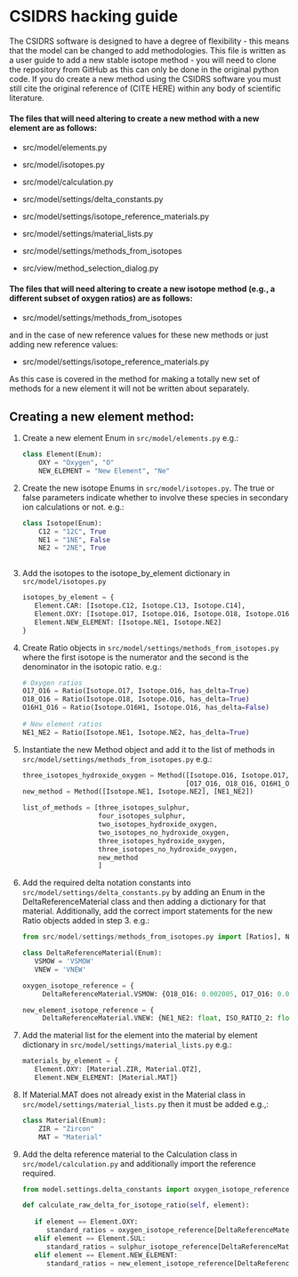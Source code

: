 # CSIDRS hacking guide

The CSIDRS software is designed to have a degree of flexibility - this means that the model can be changed to add methodologies. This file is written as a user guide to add a new stable isotope method - you will need to clone the repository from GitHub as this can only be done in the original python code. If you do create a new method using the CSIDRS software you must still cite the original reference of (CITE HERE) within any body of scientific literature.

#### The files that will need altering to create a new method with a new element are as follows:

- src/model/elements.py
- src/model/isotopes.py
- src/model/calculation.py

- src/model/settings/delta_constants.py
- src/model/settings/isotope_reference_materials.py
- src/model/settings/material_lists.py
- src/model/settings/methods_from_isotopes

- src/view/method_selection_dialog.py


#### The files that will need altering to create a new isotope method (e.g., a different subset of oxygen ratios) are as follows:

- src/model/settings/methods_from_isotopes

and in the case of new reference values for these new methods or just adding new reference values:
- src/model/settings/isotope_reference_materials.py

As this case is covered in the method for making a totally new set of methods for a new element it will not be written about separately.

## Creating a new element method:

1. Create a new element Enum in `src/model/elements.py`
e.g.: 
    ```python
   class Element(Enum):
        OXY = "Oxygen", "O"
        NEW_ELEMENT = "New Element", "Ne"
   ```
   
2. Create the new isotope Enums in `src/model/isotopes.py`. The true or false parameters indicate whether to involve these species in secondary ion calculations or not.
e.g.:
    ```python
   class Isotope(Enum):
        C12 = "12C", True
        NE1 = "1NE", False
        NE2 = "2NE", True
       
    ```
3. Add the isotopes to the isotope_by_element dictionary in `src/model/isotopes.py`
   ```python
   isotopes_by_element = {
      Element.CAR: [Isotope.C12, Isotope.C13, Isotope.C14],
      Element.OXY: [Isotope.O17, Isotope.O16, Isotope.O18, Isotope.O16H1],
      Element.NEW_ELEMENT: [Isotope.NE1, Isotope.NE2]
   }
   ```

4. Create Ratio objects in `src/model/settings/methods_from_isotopes.py` where the first isotope is the numerator and the second is the denominator in the isotopic ratio. 
e.g.:
   ```python
   # Oxygen ratios
   O17_O16 = Ratio(Isotope.O17, Isotope.O16, has_delta=True)
   O18_O16 = Ratio(Isotope.O18, Isotope.O16, has_delta=True)
   O16H1_O16 = Ratio(Isotope.O16H1, Isotope.O16, has_delta=False)
      
   # New element ratios
   NE1_NE2 = Ratio(Isotope.NE1, Isotope.NE2, has_delta=True) 
   ```

5. Instantiate the new Method object and add it to the list of methods in `src/model/settings/methods_from_isotopes.py` e.g.:
    ```python
   three_isotopes_hydroxide_oxygen = Method([Isotope.O16, Isotope.O17, Isotope.O18, Isotope.O16H1],
                                             [O17_O16, O18_O16, O16H1_O16])
   new_method = Method([Isotope.NE1, Isotope.NE2], [NE1_NE2])
   
   list_of_methods = [three_isotopes_sulphur,
                       four_isotopes_sulphur,
                       two_isotopes_hydroxide_oxygen,
                       two_isotopes_no_hydroxide_oxygen,
                       three_isotopes_hydroxide_oxygen,
                       three_isotopes_no_hydroxide_oxygen,
                       new_method
                       ]
    
    ```


5. Add the required delta notation constants into `src/model/settings/delta_constants.py` by adding an Enum in the DeltaReferenceMaterial class and then adding a dictionary for that material. Additionally, add the correct import statements for the new Ratio objects added in step 3.
e.g.:
   ```python
   from src/model/settings/methods_from_isotopes.py import [Ratios], NE1_NE2
   ```
   ```python
   class DeltaReferenceMaterial(Enum):
      VSMOW = 'VSMOW'
      VNEW = 'VNEW'
   ```
   ```python
   oxygen_isotope_reference = {
        DeltaReferenceMaterial.VSMOW: {O18_O16: 0.002005, O17_O16: 0.0003799}}
   
   new_element_isotope_reference = {
        DeltaReferenceMaterial.VNEW: {NE1_NE2: float, ISO_RATIO_2: float}}
    ```
   
6. Add the material list for the element into the material by element dictionary in `src/model/settings/material_lists.py` e.g.:
   ```python
   materials_by_element = {
      Element.OXY: [Material.ZIR, Material.QTZ],
      Element.NEW_ELEMENT: [Material.MAT]}
   ```

7. If Material.MAT does not already exist in the Material class in `src/model/settings/material_lists.py` then it must be added e.g.,:
   ```python
   class Material(Enum):
       ZIR = "Zircon"
       MAT = "Material"
   ```

8. Add the delta reference material to the Calculation class in `src/model/calculation.py` and additionally import the reference required.
   ```python
   from model.settings.delta_constants import oxygen_isotope_reference, sulphur_isotope_reference, new_element_isotope_reference
   ```
   ```python
   def calculate_raw_delta_for_isotope_ratio(self, element):
      
      if element == Element.OXY:
         standard_ratios = oxygen_isotope_reference[DeltaReferenceMaterial.VSMOW]
      elif element == Element.SUL:
         standard_ratios = sulphur_isotope_reference[DeltaReferenceMaterial.VCDT]
      elif element == Element.NEW_ELEMENT:
         standard_ratios = new_element_isotope_reference[DeltaReferenceMaterial.VNEW]
   ```